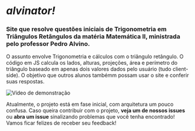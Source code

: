 # *alvinator!*
### Site que resolve questões iniciais de Trigonometria em Triângulos Retângulos da matéria Matemática II, ministrada pelo professor Pedro Alvino.

O assunto envolve Trigonometria e cálculos com o triângulo retângulo. O código em JS calcula os lados, alturas, projeções, área e perímetro do triângulo baseado em apenas dois valores dados pelo usuário (tudo client-side). O objetivo que outros alunos tambémm possam usar o site e conferir suas respostas.

![Vídeo de demonstração](https://github.com/fabiopapaiss/alvinator/blob/master/media/alvinatorGif.gif)

Atualmente, o projeto está em fase inicial, com arquitetura um pouco confusa. Caso queira contribuir com o projeto, **veja um de nossos issues** ou **abra um issue** sinalizando problemas que você tenha encontrado! Vamos ficar felizes de receber seu feedback!
